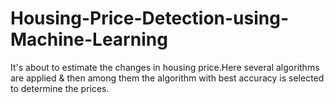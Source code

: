 # Housing-Price-Detection-using-Machine-Learning
It's about to estimate the changes in housing price.Here several algorithms are applied & then among them the algorithm with best accuracy is selected to determine the prices.
